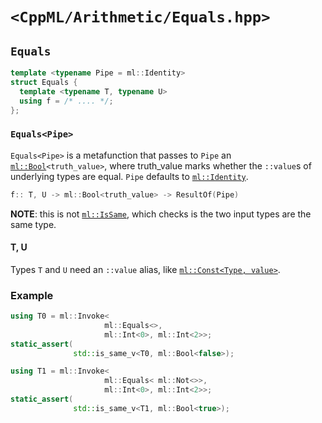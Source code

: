 # `<CppML/Arithmetic/Equals.hpp>`

## `Equals`

```c++
template <typename Pipe = ml::Identity>
struct Equals {
  template <typename T, typename U>
  using f = /* .... */;
};
```
### `Equals<Pipe>`

`Equals<Pipe>` is a metafunction that passes to `Pipe` an [`ml::Bool`](../Vocabulary/Const.md)`<truth_value>`, where truth_value marks whether the `::value`s of underlying types are equal. `Pipe` defaults to [`ml::Identity`](../Functional/Identity.md).

```c++
f:: T, U -> ml::Bool<truth_value> -> ResultOf(Pipe)
```

**NOTE**: this is not [`ml::IsSame`](../TypeTraits/IsSame.md), which checks is the two input types are the same type.

#### T, U

Types `T` and `U` need an `::value` alias, like [`ml::Const<Type, value>`](../Vocabulary/Const.md).

### Example

```c++
using T0 = ml::Invoke<
                     ml::Equals<>,
                     ml::Int<0>, ml::Int<2>>;
static_assert(
              std::is_same_v<T0, ml::Bool<false>);

using T1 = ml::Invoke<
                     ml::Equals< ml::Not<>>,
                     ml::Int<0>, ml::Int<2>>;
static_assert(
              std::is_same_v<T1, ml::Bool<true>);
```
